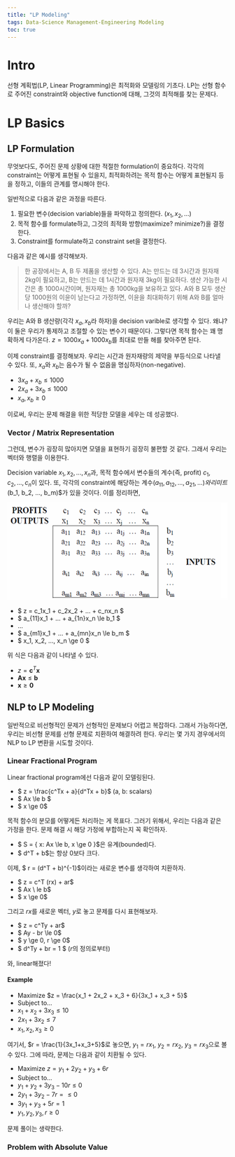 ```yaml
---
title: "LP Modeling"
tags: Data-Science Management-Engineering Modeling
toc: true
---
```


# Intro
선형 계획법(LP, Linear Programming)은 최적화와 모델링의 기초다. LP는 선형 함수로 주어진 constraint와 objective function에 대해, 그것의 최적해를 찾는 문제다. 

# LP Basics
## LP Formulation
무엇보다도, 주어진 문제 상황에 대한 적절한 formulation이 중요하다. 각각의 constraint는 어떻게 표현될 수 있을지, 최적화하려는 목적 함수는 어떻게 표현될지 등을 정하고, 이들의 관계를 명시해야 한다.

일반적으로 다음과 같은 과정을 따른다.

1. 필요한 변수(decision variable)들을 파악하고 정의한다. ($x_1, x_2, ...$)
2. 목적 함수를 formulate하고, 그것의 최적화 방향(maximize? minimize?)을 결정한다.
3. Constraint를 formulate하고 constraint set을 결정한다.

다음과 같은 예시를 생각해보자.

> 한 공장에서는 A, B 두 제품을 생산할 수 있다. A는 만드는 데 3시간과 원자재 2kg이 필요하고, B는 만드는 데 1시간과 원자재 3kg이 필요하다. 생산 가능한 시간은 총 1000시간이며, 원자재는 총 1000kg을 보유하고 있다. A와 B 모두 생산 당 1000원의 이윤이 남는다고 가정하면, 이윤을 최대화하기 위해 A와 B를 얼마나 생산해야 할까?

우리는 A와 B 생산량(각각 $x_a, x_b$라 하자)을 decision varible로 생각할 수 있다. 왜냐? 이 둘은 우리가 통제하고 조절할 수 있는 변수기 때문이다. 그렇다면 목적 함수는 꽤 명확하게 다가온다. $z = 1000x_a + 1000x_b$를 최대로 만들 해를 찾아주면 된다.

이제 constraint를 결정해보자. 우리는 시간과 원자재량의 제약을 부등식으로 나타낼 수 있다. 또, $x_a$와 $x_b$는 음수가 될 수 없음을 명심하자(non-negative).

- $3x_a + x_b \le 1000$
- $2x_a + 3x_b \le 1000$
- $x_a, x_b \ge 0$

이로써, 우리는 문제 해결을 위한 적당한 모델을 세우는 데 성공했다. 

### Vector / Matrix Representation
그런데, 변수가 굉장히 많아지면 모델을 표현하기 굉장히 불편할 것 같다. 그래서 우리는 벡터와 행렬을 이용한다.

Decision variable $x_1, x_2, ..., x_n$과, 목적 함수에서 변수들의 계수(즉, profit) $c_1, c_2, ..., c_n$이 있다. 또, 각각의 constraint에 해당하는 계수($a_{11}, a_{12}, ..., a_{21}, ...)와 리미트($b_1, b_2, ..., b_m)$가 있을 것이다. 이를 정리하면,

![](/imgs/mge/lp1.png)

- $ z = c_1x_1 + c_2x_2 + ... + c_nx_n $
- $ a_{11}x_1 + ... + a_{1n}x_n \le b_1 $
- ...
- $ a_{m1}x_1 + ... + a_{mn}x_n \le b_m $
- $ x_1, x_2, ..., x_n \ge 0 $

위 식은 다음과 같이 나타낼 수 있다.

- $z = \mathbf{c}^T\mathbf{x}$
- $\mathbf{Ax} \le \mathbf{b}$
- $\mathbf{x} \ge \mathbf{0}$

## NLP to LP Modeling
일반적으로 비선형적인 문제가 선형적인 문제보다 어렵고 복잡하다. 그래서 가능하다면, 우리는 비선형 문제를 선형 문제로 치환하여 해결하려 한다. 우리는 몇 가지 경우에서의 NLP to LP 변환을 시도할 것이다.

### Linear Fractional Program
Linear fractional program에선 다음과 같이 모델링된다.

- $ z = \frac{c^Tx + a}{d^Tx + b}$ (a, b: scalars)
- $ Ax \le b $
- $ x \ge 0$

목적 함수의 분모를 어떻게든 처리하는 게 목표다. 그러기 위해서, 우리는 다음과 같은 가정을 한다. 문제 해결 시 해당 가정에 부합하는지 꼭 확인하자.

- $ S = \{ x: Ax \le b, x \ge 0 \}$은 유계(bounded)다.
- $ d^T + b$는 항상 0보다 크다.

이제, $ r = (d^T + b)^{-1}$이라는 새로운 변수를 생각하여 치환하자.

- $ z = c^T (rx) + ar$
- $ Ax \ le b$
- $ x \ge 0$

그리고 $rx$를 새로운 벡터, $y$로 놓고 문제를 다시 표현해보자.

- $ z = c^Ty + ar$
- $ Ay - br \le 0$
- $ y \ge 0, r \ge 0$
- $ d^Ty + br = 1 $ ($r$의 정의로부터)

와, linear해졌다!

#### Example

- Maximize $z = \frac{x_1 + 2x_2 + x_3 + 6}{3x_1 + x_3 + 5}$
- Subject to...
- $x_1 + x_2 + 3x_3 \le 10$
- $2x_1 + 3x_2 \le 7$
- $x_1, x_2, x_3 \ge 0$

여기서, $r = \frac{1}{3x_1+x_3+5}$로 놓으면, $y_1 = rx_1$, $y_2 = rx_2$, $y_3 = rx_3$으로 볼 수 있다. 그에 따라, 문제는 다음과 같이 치환될 수 있다.

- Maximize $z = y_1 + 2y_2 + y_3 + 6r$
- Subject to...
- $y_1 + y_2 + 3y_3 - 10r \le 0$
- $2y_1 + 3y_2 - 7r =\le 0$
- $3y_1 + y_3 + 5r = 1$
- $y_1, y_2, y_3, r \ge 0$

문제 풀이는 생략한다.

### Problem with Absolute Value

